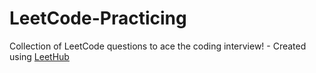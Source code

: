 # LeetCode-Practicing
Collection of LeetCode questions to ace the coding interview! - Created using [LeetHub](https://github.com/QasimWani/LeetHub)
